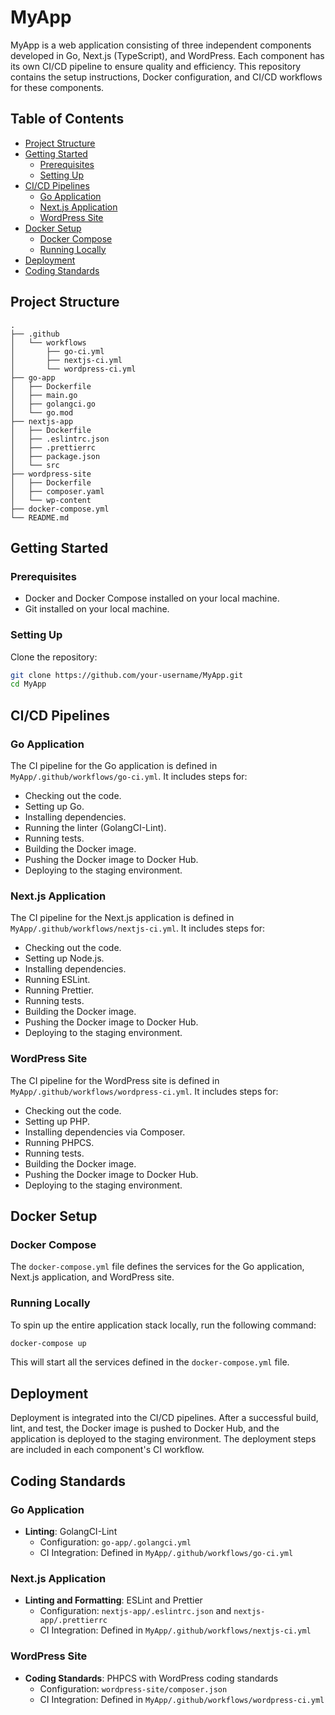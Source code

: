 # MyApp

MyApp is a web application consisting of three independent components developed in Go, Next.js (TypeScript), and WordPress. Each component has its own CI/CD pipeline to ensure quality and efficiency. This repository contains the setup instructions, Docker configuration, and CI/CD workflows for these components.

## Table of Contents

- [Project Structure](#project-structure)
- [Getting Started](#getting-started)
  - [Prerequisites](#prerequisites)
  - [Setting Up](#setting-up)
- [CI/CD Pipelines](#cicd-pipelines)
  - [Go Application](#go-application)
  - [Next.js Application](#nextjs-application)
  - [WordPress Site](#wordpress-site)
- [Docker Setup](#docker-setup)
  - [Docker Compose](#docker-compose)
  - [Running Locally](#running-locally)
- [Deployment](#deployment)
- [Coding Standards](#coding-standards)

## Project Structure

```
.
├── .github
│   └── workflows
│       ├── go-ci.yml
│       ├── nextjs-ci.yml
│       └── wordpress-ci.yml
├── go-app
│   ├── Dockerfile
│   ├── main.go
│   ├── golangci.go
│   └── go.mod
├── nextjs-app
│   ├── Dockerfile
│   ├── .eslintrc.json
│   ├── .prettierrc
│   ├── package.json
│   └── src
├── wordpress-site
│   ├── Dockerfile
│   ├── composer.yaml
│   └── wp-content
├── docker-compose.yml
└── README.md
```

## Getting Started

### Prerequisites

- Docker and Docker Compose installed on your local machine.
- Git installed on your local machine.

### Setting Up

Clone the repository:

```sh
git clone https://github.com/your-username/MyApp.git
cd MyApp
```

## CI/CD Pipelines

### Go Application

The CI pipeline for the Go application is defined in `MyApp/.github/workflows/go-ci.yml`. It includes steps for:

- Checking out the code.
- Setting up Go.
- Installing dependencies.
- Running the linter (GolangCI-Lint).
- Running tests.
- Building the Docker image.
- Pushing the Docker image to Docker Hub.
- Deploying to the staging environment.

### Next.js Application

The CI pipeline for the Next.js application is defined in `MyApp/.github/workflows/nextjs-ci.yml`. It includes steps for:

- Checking out the code.
- Setting up Node.js.
- Installing dependencies.
- Running ESLint.
- Running Prettier.
- Running tests.
- Building the Docker image.
- Pushing the Docker image to Docker Hub.
- Deploying to the staging environment.

### WordPress Site

The CI pipeline for the WordPress site is defined in `MyApp/.github/workflows/wordpress-ci.yml`. It includes steps for:

- Checking out the code.
- Setting up PHP.
- Installing dependencies via Composer.
- Running PHPCS.
- Running tests.
- Building the Docker image.
- Pushing the Docker image to Docker Hub.
- Deploying to the staging environment.

## Docker Setup

### Docker Compose

The `docker-compose.yml` file defines the services for the Go application, Next.js application, and WordPress site.

### Running Locally

To spin up the entire application stack locally, run the following command:

```sh
docker-compose up
```

This will start all the services defined in the `docker-compose.yml` file.

## Deployment

Deployment is integrated into the CI/CD pipelines. After a successful build, lint, and test, the Docker image is pushed to Docker Hub, and the application is deployed to the staging environment. The deployment steps are included in each component's CI workflow.

## Coding Standards

### Go Application

- **Linting**: GolangCI-Lint
  - Configuration: `go-app/.golangci.yml`
  - CI Integration: Defined in `MyApp/.github/workflows/go-ci.yml`

### Next.js Application

- **Linting and Formatting**: ESLint and Prettier
  - Configuration: `nextjs-app/.eslintrc.json` and `nextjs-app/.prettierrc`
  - CI Integration: Defined in `MyApp/.github/workflows/nextjs-ci.yml`

### WordPress Site

- **Coding Standards**: PHPCS with WordPress coding standards
  - Configuration: `wordpress-site/composer.json`
  - CI Integration: Defined in `MyApp/.github/workflows/wordpress-ci.yml`
